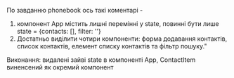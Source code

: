 По завданню phonebook ось такі коментарі -

1. компонент App містить лишні перемінні у state, повинні бути лише state =
   {contacts: [\], filter: ''}
2. Достатньо виділити чотири компоненти: форма додавання контактів, список
   контактів, елемент списку контактів та фільтр пошуку."

Виконання: видалені зайві state в компоненті App, ContactItem виненсений як
окремий компонент
